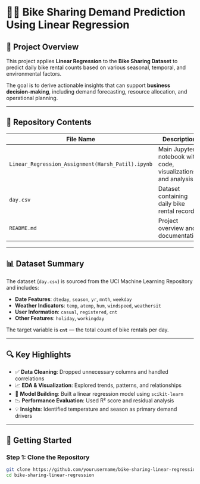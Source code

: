 # 🚴‍♂️ Bike Sharing Demand Prediction Using Linear Regression

## 📌 Project Overview

This project applies **Linear Regression** to the **Bike Sharing Dataset** to predict daily bike rental counts based on various seasonal, temporal, and environmental factors.

The goal is to derive actionable insights that can support **business decision-making**, including demand forecasting, resource allocation, and operational planning.

---

## 📂 Repository Contents

| File Name                                      | Description                                                      |
|------------------------------------------------|------------------------------------------------------------------|
| `Linear_Regression_Assignment(Harsh_Patil).ipynb` | Main Jupyter notebook with code, visualizations, and analysis     |
| `day.csv`                                      | Dataset containing daily bike rental records                     |
| `README.md`                                    | Project overview and documentation                               |

---

## 📊 Dataset Summary

The dataset (`day.csv`) is sourced from the UCI Machine Learning Repository and includes:

- **Date Features**: `dteday`, `season`, `yr`, `mnth`, `weekday`
- **Weather Indicators**: `temp`, `atemp`, `hum`, `windspeed`, `weathersit`
- **User Information**: `casual`, `registered`, `cnt`
- **Other Features**: `holiday`, `workingday`

The target variable is **`cnt`** — the total count of bike rentals per day.

---

## 🔍 Key Highlights

- ✅ **Data Cleaning**: Dropped unnecessary columns and handled correlations
- 📈 **EDA & Visualization**: Explored trends, patterns, and relationships
- 🧮 **Model Building**: Built a linear regression model using `scikit-learn`
- 📉 **Performance Evaluation**: Used R² score and residual analysis
- 💡 **Insights**: Identified temperature and season as primary demand drivers

---

## 🚀 Getting Started

### Step 1: Clone the Repository

```bash
git clone https://github.com/yourusername/bike-sharing-linear-regression.git
cd bike-sharing-linear-regression

